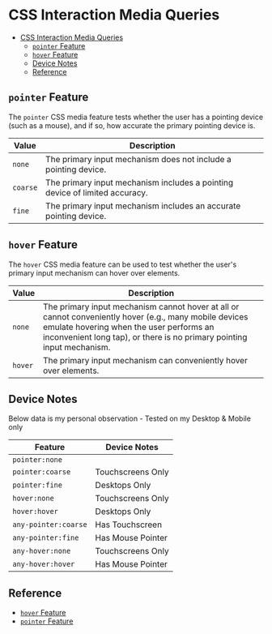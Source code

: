 # CSS Interaction Media Queries

- [CSS Interaction Media Queries](#css-interaction-media-queries)
  - [`pointer` Feature](#pointer-feature)
  - [`hover` Feature](#hover-feature)
  - [Device Notes](#device-notes)
  - [Reference](#reference)

## `pointer` Feature

The `pointer` CSS media feature tests whether the user has a pointing device (such as a mouse), and if so, how accurate the primary pointing device is.

|Value|Description|
|-|-|
|`none`|The primary input mechanism does not include a pointing device.|
|`coarse`|The primary input mechanism includes a pointing device of limited accuracy.|
|`fine`|The primary input mechanism includes an accurate pointing device.|

## `hover` Feature

The `hover` CSS media feature can be used to test whether the user's primary input mechanism can hover over elements.

|Value|Description|
|-|-|
|`none`|The primary input mechanism cannot hover at all or cannot conveniently hover (e.g., many mobile devices emulate hovering when the user performs an inconvenient long tap), or there is no primary pointing input mechanism.|
|`hover`|The primary input mechanism can conveniently hover over elements.|

## Device Notes

Below data is my personal observation - Tested on my Desktop & Mobile only

|Feature|Device Notes|
|-|-|
|`pointer:none`||
|`pointer:coarse`|Touchscreens Only|
|`pointer:fine`|Desktops Only|
|`hover:none`|Touchscreens Only|
|`hover:hover`|Desktops Only|
|`any-pointer:coarse`|Has Touchscreen|
|`any-pointer:fine`|Has Mouse Pointer|
|`any-hover:none`|Touchscreens Only|
|`any-hover:hover`|Has Mouse Pointer|

## Reference

- [`hover` Feature](https://developer.mozilla.org/en-US/docs/Web/CSS/@media/hover)
- [`pointer` Feature](https://developer.mozilla.org/en-US/docs/Web/CSS/@media/pointer)
